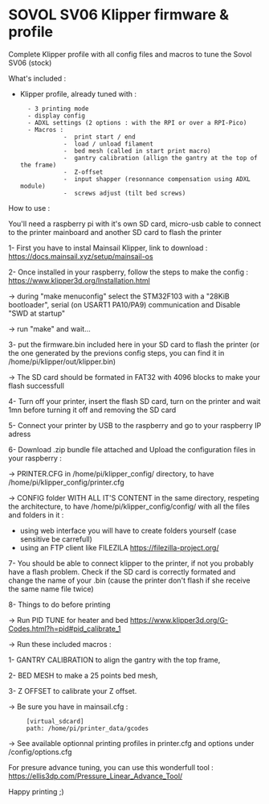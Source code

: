 # SOVOL SV06 Klipper firmware & profile
Complete Klipper profile with all config files and macros to tune the Sovol SV06 (stock)

What's included :

- Klipper profile, already tuned with :

        - 3 printing mode
        - display config
        - ADXL settings (2 options : with the RPI or over a RPI-Pico)
        - Macros :
                  -  print start / end
                  -  load / unload filament
                  -  bed mesh (called in start print macro)
                  -  gantry calibration (allign the gantry at the top of the frame)
                  -  Z-offset
                  -  input shapper (resonnance compensation using ADXL module)
                  -  screws adjust (tilt bed screws)

How to use :

You'll need a raspberry pi with it's own SD card, micro-usb cable to connect to the printer mainboard and another SD card to flash the printer

1- First you have to instal Mainsail Klipper, link to download : https://docs.mainsail.xyz/setup/mainsail-os


2- Once installed in your raspberry, follow the steps to make the config : https://www.klipper3d.org/Installation.html

   -> during "make menuconfig" select the STM32F103 with a "28KiB bootloader", serial (on USART1 PA10/PA9) communication and Disable "SWD at startup"
  
   -> run "make" and wait...


3- put the firmware.bin included here in your SD card to flash the printer (or the one generated by the previons config steps, you can find it in /home/pi/klipper/out/klipper.bin)

   -> The SD card should be formated in FAT32 with 4096 blocks to make your flash successfull
  
  
4- Turn off your printer, insert the flash SD card, turn on the printer and wait 1mn before turning it off and removing the SD card


5- Connect your printer by USB to the raspberry and go to your raspberry IP adress


6- Download .zip bundle file attached and Upload the configuration files in your raspberry :

 -> PRINTER.CFG in /home/pi/klipper_config/ directory, to have /home/pi/klipper_config/printer.cfg
  
 -> CONFIG folder WITH ALL IT'S CONTENT in the same directory, respeting the architecture, to have /home/pi/klipper_config/config/ with all the files and folders in it :
   - using web interface you will have to create folders yourself (case sensitive be carrefull)
   - using an FTP client like FILEZILA https://filezilla-project.org/
  
  
7- You should be able to connect klipper to the printer, if not you probably have a flash problem. Check if the SD card is correctly formated and change the name of your .bin (cause the printer don't flash if she receive the same name file twice)
  
  
8- Things to do before printing

   -> Run PID TUNE for heater and bed https://www.klipper3d.org/G-Codes.html?h=pid#pid_calibrate_1
  
   -> Run these included macros : 
  
   1- GANTRY CALIBRATION to align the gantry with the top frame,
        
   2- BED MESH to make a 25 points bed mesh,
        
   3- Z OFFSET to calibrate your Z offset.
        
   -> Be sure you have in mainsail.cfg :
  
         [virtual_sdcard]
         path: /home/pi/printer_data/gcodes
                                            
   -> See available optionnal printing profiles in printer.cfg and options under /config/options.cfg
  
  For presure advance tuning, you can use this wonderfull tool : https://ellis3dp.com/Pressure_Linear_Advance_Tool/
  
 Happy printing ;)
